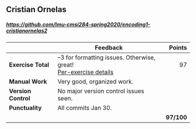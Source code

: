 

## Cristian Ornelas

##### https://github.com/lmu-cmsi284-spring2020/encoding1-cristianornelas2

| | Feedback | Points |
| --- | --- | ---: |
| **Exercise Total** | –3 for formatting issues. Otherwise, great!<br>[Per-exercise details](./exercise-feedback.tsv) | 97 |
| **Manual Work** | Very good, organized work. |  |
| **Version Control** | No major version control issues seen. |  |
| **Punctuality** | All commits Jan 30. |  |  |
|  |  | **97/100** | **Total** |
